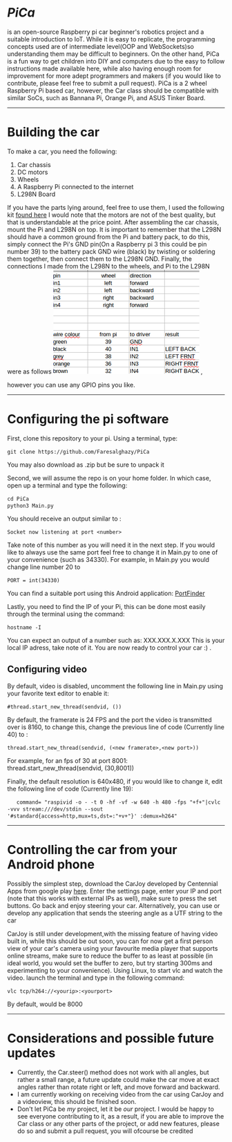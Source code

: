 	

# *PiCa*

 is an open-source Raspberry pi car beginner's robotics project and a suitable introduction to IoT. While it is easy to replicate, the programming concepts used are of intermediate level(OOP and WebSockets)so understanding them may be difficult to beginners. On the other hand, PiCa is a fun way to get children into DIY and computers due to the easy to follow instructions made available here, while also having enough room for improvement for more adept programmers and makers (if you would like to contribute, please feel free to submit a pull request). PiCa is a 2 wheel Raspberry Pi based car, however, the Car class should be compatible with similar SoCs, such as Bannana Pi, Orange Pi, and ASUS Tinker Board.


----------


# Building the car
To make a car, you need the following:
 1. Car chassis
 2. DC motors
 3. Wheels
 4. A Raspberry Pi connected to the internet
 5. L298N Board

 If you have the parts lying around, feel free to use them, I used the following kit [found here](http://a.co/eoH4D1q) I would note that the motors are not of the best quality, but that is understandable at the price point.
After assembling the car chassis, mount the Pi and L298N on top. It is important to remember that the L298N should have a common ground from the Pi and battery pack, to do this, simply connect the Pi's GND pin(On a Raspberry pi 3 this could be pin number 39) to the battery pack GND wire (black) by twisting or soldering them together, then connect them to the L298N GND. Finally, the connections I made from the L298N to the wheels, and Pi to the L298N were as follows
![](https://github.com/Faresalghazy/PiCa/blob/master/pinout.png "pinout") , 











however you can use any GPIO pins you like.


----------


# Configuring the pi software
First, clone this repository to your pi.  Using a terminal, type:

    git clone https://github.com/Faresalghazy/PiCa

You may also download as .zip but be sure to unpack it

Second, we will assume the repo is on your home folder. In which case, open up a terminal and type the following:

    cd PiCa
    python3 Main.py

You should receive an output similar to :

    Socket now listening at port <number> 
Take note of this number as you will need it in the next step. If you would like to always use the same port feel free to change it in Main.py to one of your convenience (such as 34330).
For example, in Main.py you would change line number 20 to

    PORT = int(34330) 
You can find a suitable port using this Android application: [PortFinder](https://play.google.com/store/apps/details?id=com.centennialapps.portfinder&hl=en)

Lastly, you need to find the IP of your Pi, this can be done most easily through the terminal using the command:

    hostname -I
 You can expect an output of a number such as:
  XXX.XXX.X.XXX
This is your local IP adress, take note of it.
You are now ready to control your car :) .

## Configuring video
By default, video is disabled, uncomment the following line in Main.py using your favorite text editor to enable it:

    #thread.start_new_thread(sendvid, ())

By default, the framerate is 24 FPS and the port the video is transmitted over is 8160, to change this, change the previous line of code  (Currently line 40) to :

    thread.start_new_thread(sendvid, (<new framerate>,<new port>))

 For example, for an fps of 30 at port 8001:
    thread.start_new_thread(sendvid, (30,8001))

Finally, the default resolution is 640x480, if you would like to change it, edit the following line of code (Currently line 19):

       command= "raspivid -o - -t 0 -hf -vf -w 640 -h 480 -fps "+f+"|cvlc -vvv stream:///dev/stdin --sout '#standard{access=http,mux=ts,dst=:"+v+"}' :demux=h264"
	
----------
# Controlling the car from your Android phone
Possibly the simplest step, download the CarJoy developed by Centennial Apps from google play [here](https://play.google.com/store/apps/details?id=centennialapps.fares.carcontroller&hl=en). Enter the settings page, enter your IP and port  (note that this works with external IPs as well), make sure to press the set buttons. Go back and enjoy steering your car. Alternatively, you can use or develop any application that sends the steering angle as a UTF string to the car

CarJoy is still under development,with the missing feature of having video built in, while this should be out soon, you can for now get a first person view of your car's camera using your favourite media player that supports online streams, make sure to reduce the buffer to as least at possible (in ideal world, you would set the buffer to zero, but try starting 300ms and experimenting to your convenience). Using Linux, to start vlc and watch the video. launch the terminal and type in the following command:
	

    vlc tcp/h264://<yourip>:<yourport>

By default, <yourport> would be 8000

----------

# Considerations and possible future updates

 - Currently, the Car.steer() method does not work with all angles, but rather a small range, a future update could make the car move at exact angles rather than rotate right or left, and move forward and backward.
 - I am currently working on receiving video from the car using CarJoy and a videoview, this should be finished soon.
 -  Don't let PiCa be *my* project, let it be *our* project. I would be happy to see everyone contributing to it, as a result, if you are able to improve the Car class or any other parts of the project, or add new features, please do so and submit a pull request, you will ofcourse be credited

<!--stackedit_data:
eyJoaXN0b3J5IjpbMTgyODIyMzgxN119
-->
<!--stackedit_data:
eyJoaXN0b3J5IjpbMjAyODk0NTM5MV19
-->
<!--stackedit_data:
eyJoaXN0b3J5IjpbMTQzNTcxODU0XX0=
-->
<!--stackedit_data:
eyJoaXN0b3J5IjpbMTAwMTY3NjA5NV19
-->
<!--stackedit_data:
eyJoaXN0b3J5IjpbLTIzMzA4MjE4MV19
-->